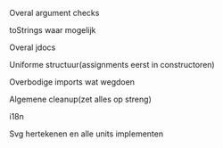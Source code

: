 Overal argument checks

toStrings waar mogelijk

Overal jdocs

Uniforme structuur(assignments eerst in constructoren)

Overbodige imports wat wegdoen

Algemene cleanup(zet alles op streng)

i18n

Svg hertekenen en alle units implementen